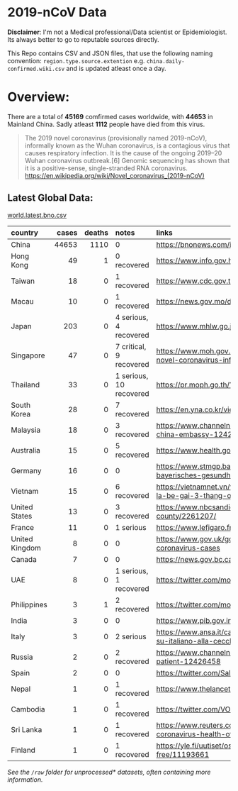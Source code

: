 # 2019-nCoV Data

**Disclaimer**: I'm not a Medical professional/Data scientist or Epidemiologist. Its always better to go to reputable sources directly.

This Repo contains CSV and JSON files, that use the following naming convention: `region.type.source.extention`
e.g. `china.daily-confirmed.wiki.csv` and is updated atleast once a day.

# Overview:
There are a total of **45169** comfirmed cases worldwide, with **44653** in Mainland China. Sadly atleast **1112** people have died from this virus.

> The 2019 novel coronavirus (provisionally named 2019-nCoV), informally known as the Wuhan coronavirus, is a contagious virus that causes respiratory infection. It is the cause of the ongoing 2019–20 Wuhan coronavirus outbreak.[6] Genomic sequencing has shown that it is a positive-sense, single-stranded RNA coronavirus. 
https://en.wikipedia.org/wiki/Novel_coronavirus_(2019-nCoV)


## Latest Global Data:
[world.latest.bno.csv](world.latest.bno.csv)

| country        |   cases |   deaths | notes                   | links                                                                                                                                                                  |
|:---------------|--------:|---------:|:------------------------|:-----------------------------------------------------------------------------------------------------------------------------------------------------------------------|
| China          |   44653 |     1110 | 0                       | https://bnonews.com/index.php/2020/02/the-latest-coronavirus-cases/                                                                                                    |
| Hong Kong      |      49 |        1 | 0 recovered             | https://www.info.gov.hk/gia/general/202002/11/P2020021100773.htm                                                                                                       |
| Taiwan         |      18 |        0 | 1 recovered             | https://www.cdc.gov.tw/Bulletin/Detail/iMZg3IYhKMeo-87fTw8hpQ?typeid=9                                                                                                 |
| Macau          |      10 |        0 | 1 recovered             | https://news.gov.mo/detail/zh-hant/N20BDPAzBd?3                                                                                                                        |
| Japan          |     203 |        0 | 4 serious, 4 recovered  | https://www.mhlw.go.jp/stf/newpage_09424.html                                                                                                                          |
| Singapore      |      47 |        0 | 7 critical, 9 recovered | https://www.moh.gov.sg/news-highlights/details/two-more-cases-discharged-two-new-cases-of-novel-coronavirus-infection-confirmed                                        |
| Thailand       |      33 |        0 | 1 serious, 10 recovered | https://pr.moph.go.th/?url=pr/detail/2/04/138459/                                                                                                                      |
| South Korea    |      28 |        0 | 7 recovered             | https://en.yna.co.kr/view/AEN20200212007600320                                                                                                                         |
| Malaysia       |      18 |        0 | 3 recovered             | https://www.channelnewsasia.com/news/asia/malaysia-recovered-wuhan-coronavirus-patients-china-embassy-12421116                                                         |
| Australia      |      15 |        0 | 5 recovered             | https://www.health.gov.au/news/coronavirus-update-at-a-glance                                                                                                          |
| Germany        |      16 |        0 | 0                       | https://www.stmgp.bayern.de/presse/aktuelle-informationen-zur-coronavirus-lage-in-bayern-bayerisches-gesundheitsministerium-15/                                        |
| Vietnam        |      15 |        0 | 6 recovered             | https://vietnamnet.vn/vn/suc-khoe/suc-khoe-24h/ca-thu-15-nhiem-virus-corona-tai-viet-nam-la-be-gai-3-thang-o-vinh-phuc-615406.html                                     |
| United States  |      13 |        0 | 3 recovered             | https://www.nbcsandiego.com/news/local/first-coronavirus-case-confirmed-in-san-diego-county/2261207/                                                                   |
| France         |      11 |        0 | 1 serious               | https://www.lefigaro.fr/sciences/coronavirus-5-nouveaux-cas-en-france-20200208                                                                                         |
| United Kingdom |       8 |        0 | 0                       | https://www.gov.uk/government/news/chief-medical-officer-for-england-announces-four-further-coronavirus-cases                                                          |
| Canada         |       7 |        0 | 0                       | https://news.gov.bc.ca/releases/2020HLTH0025-000236                                                                                                                    |
| UAE            |       8 |        0 | 1 serious, 1 recovered  | https://twitter.com/mohapuae/status/1226926065563656193                                                                                                                |
| Philippines    |       3 |        1 | 2 recovered             | https://twitter.com/mohapuae/status/1226552040559718400                                                                                                                |
| India          |       3 |        0 | 0                       | https://www.pib.gov.in/PressReleseDetail.aspx?PRID=1601681                                                                                                             |
| Italy          |       3 |        0 | 2 serious               | https://www.ansa.it/canale_saluteebenessere/notizie/sanita/2020/02/03/coronavirus-accertamenti-su-italiano-alla-cecchignola-_b20da9f2-57a5-4870-978f-23e9c50d6155.html |
| Russia         |       2 |        0 | 2 recovered             | https://www.channelnewsasia.com/news/world/russia-discharges-second-china-coronavirus-patient-12426458                                                                 |
| Spain          |       2 |        0 | 0                       | https://twitter.com/SaludPublicaEs/status/1226432655555731457                                                                                                          |
| Nepal          |       1 |        0 | 1 recovered             | https://www.thelancet.com/journals/laninf/article/PIIS1473-3099(20)30067-0/fulltext                                                                                    |
| Cambodia       |       1 |        0 | 1 recovered             | https://twitter.com/VOD_English/status/1221769368180121603                                                                                                             |
| Sri Lanka      |       1 |        0 | 1 recovered             | https://www.reuters.com/article/us-health-china-sri-lanka/sri-lanka-confirms-first-case-of-coronavirus-health-official-idUSKBN1ZQ1WF                                   |
| Finland        |       1 |        0 | 1 recovered             | https://yle.fi/uutiset/osasto/news/finlands_first_coronavirus_patient_released_from_hospital_symptom-free/11193661                                                     |

*See the `/raw` folder for unprocessed\* datasets, often containing more information.*


